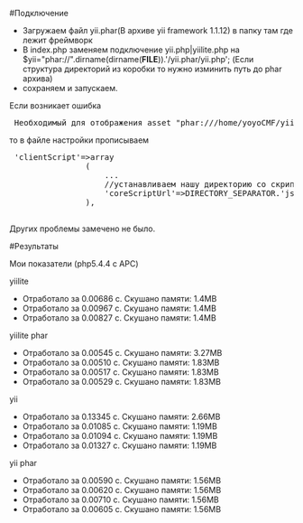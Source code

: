 #Подключение 
- Загружаем файл yii.phar(В архиве yii framework 1.1.12) в папку там где лежит фреймворк
- В index.php заменяем подключение yii.php|yiilite.php на
	$yii="phar://".dirname(dirname(__FILE__)).'/yii.phar/yii.php'; 
	(Если структура директорий из коробки то нужно изминить путь до phar архива)
- сохраняем и запускаем.

Если возникает ошибка 
<pre>
 Необходимый для отображения asset "phar:///home/yoyoCMF/yii.phar/web/js/source" не существует.
</pre>
 то в файле настройки прописываем 
 <pre>
 'clientScript'=>array
                (
                    ...
                    //устанавливаем нашу директорию со скриптами(ЕСЛИ ИСПОЛЬЗУЕМ YII.PHAR)
                    'coreScriptUrl'=>DIRECTORY_SEPARATOR.'js'.DIRECTORY_SEPARATOR,
                ),
 </pre>
 Других проблемы замечено не было.
 
 #Результаты
 
 Мои показатели (php5.4.4 c APC)

yiilite 
- Отработало за 0.00686 с. Скушано памяти: 1.4MB 
- Отработало за 0.00967 с. Скушано памяти: 1.4MB
- Отработало за 0.00827 с. Скушано памяти: 1.4MB 

yiilite phar
- Отработало за 0.00545 с. Скушано памяти: 3.27MB 
- Отработало за 0.00510 с. Скушано памяти: 1.83MB 
- Отработало за 0.00517 с. Скушано памяти: 1.83MB 
- Отработало за 0.00529 с. Скушано памяти: 1.83MB 

yii
- Отработало за 0.13345 с. Скушано памяти: 2.66MB 
- Отработало за 0.01085 с. Скушано памяти: 1.19MB 
- Отработало за 0.01094 с. Скушано памяти: 1.19MB 
- Отработало за 0.01327 с. Скушано памяти: 1.19MB 

yii phar
- Отработало за 0.00590 с. Скушано памяти: 1.56MB 
- Отработало за 0.00620 с. Скушано памяти: 1.56MB
- Отработало за 0.00710 с. Скушано памяти: 1.56MB 
- Отработало за 0.00605 с. Скушано памяти: 1.56MB 
